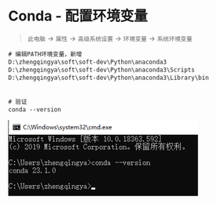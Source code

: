 # Conda - 配置环境变量

> `此电脑` -> `属性` -> `高级系统设置` -> `环境变量` -> `系统环境变量`

```
# 编辑PATH环境变量，新增
D:\zhengqingya\soft\soft-dev\Python\anaconda3
D:\zhengqingya\soft\soft-dev\Python\anaconda3\Scripts
D:\zhengqingya\soft\soft-dev\Python\anaconda3\Library\bin 


# 验证
conda --version
```

![img.png](images/conda-v.png)

